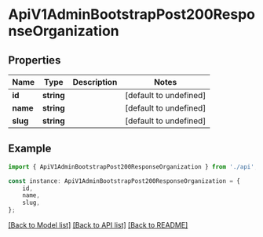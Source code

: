 # ApiV1AdminBootstrapPost200ResponseOrganization


## Properties

Name | Type | Description | Notes
------------ | ------------- | ------------- | -------------
**id** | **string** |  | [default to undefined]
**name** | **string** |  | [default to undefined]
**slug** | **string** |  | [default to undefined]

## Example

```typescript
import { ApiV1AdminBootstrapPost200ResponseOrganization } from './api';

const instance: ApiV1AdminBootstrapPost200ResponseOrganization = {
    id,
    name,
    slug,
};
```

[[Back to Model list]](../README.md#documentation-for-models) [[Back to API list]](../README.md#documentation-for-api-endpoints) [[Back to README]](../README.md)
